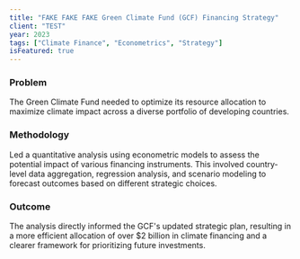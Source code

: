 ```yaml
---
title: "FAKE FAKE FAKE Green Climate Fund (GCF) Financing Strategy"
client: "TEST"
year: 2023
tags: ["Climate Finance", "Econometrics", "Strategy"]
isFeatured: true
---
```


### Problem
The Green Climate Fund needed to optimize its resource allocation to maximize climate impact across a diverse portfolio of developing countries.

### Methodology
Led a quantitative analysis using econometric models to assess the potential impact of various financing instruments. This involved country-level data aggregation, regression analysis, and scenario modeling to forecast outcomes based on different strategic choices.

### Outcome
The analysis directly informed the GCF's updated strategic plan, resulting in a more efficient allocation of over $2 billion in climate financing and a clearer framework for prioritizing future investments.